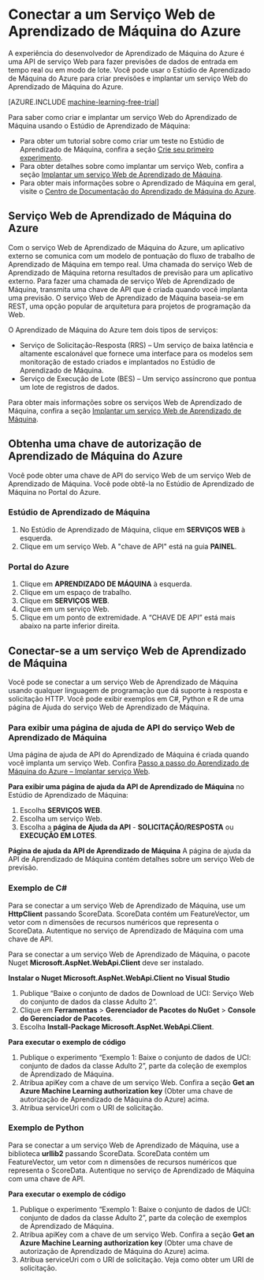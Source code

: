 <properties
	pageTitle="Conectar a um Serviço Web de Aprendizado de Máquina | Microsoft Azure"
	description="Com C# ou Python, conecte a um serviço Web de Aprendizado de Máquina do Azure usando uma chave de autorização."
	services="machine-learning"
	documentationCenter=""
	authors="garyericson"
	manager="paulettm"
	editor="cgronlun" />

<tags
	ms.service="machine-learning"
	ms.workload="data-services"
	ms.tgt_pltfrm="na"
	ms.devlang="na"
	ms.topic="article"
	ms.date="05/02/2016" 
	ms.author="garye" />


# Conectar a um Serviço Web de Aprendizado de Máquina do Azure
A experiência do desenvolvedor de Aprendizado de Máquina do Azure é uma API de serviço Web para fazer previsões de dados de entrada em tempo real ou em modo de lote. Você pode usar o Estúdio de Aprendizado de Máquina do Azure para criar previsões e implantar um serviço Web do Aprendizado de Máquina do Azure.

[AZURE.INCLUDE [machine-learning-free-trial](../../includes/machine-learning-free-trial.md)]

Para saber como criar e implantar um serviço Web do Aprendizado de Máquina usando o Estúdio de Aprendizado de Máquina:

- Para obter um tutorial sobre como criar um teste no Estúdio de Aprendizado de Máquina, confira a seção [Crie seu primeiro experimento](machine-learning-create-experiment.md).
- Para obter detalhes sobre como implantar um serviço Web, confira a seção [Implantar um serviço Web de Aprendizado de Máquina](machine-learning-publish-a-machine-learning-web-service.md).
- Para obter mais informações sobre o Aprendizado de Máquina em geral, visite o [Centro de Documentação do Aprendizado de Máquina do Azure](https://azure.microsoft.com/documentation/services/machine-learning/).

## Serviço Web de Aprendizado de Máquina do Azure ##

Com o serviço Web de Aprendizado de Máquina do Azure, um aplicativo externo se comunica com um modelo de pontuação do fluxo de trabalho de Aprendizado de Máquina em tempo real. Uma chamada do serviço Web de Aprendizado de Máquina retorna resultados de previsão para um aplicativo externo. Para fazer uma chamada de serviço Web de Aprendizado de Máquina, transmita uma chave de API que é criada quando você implanta uma previsão. O serviço Web de Aprendizado de Máquina baseia-se em REST, uma opção popular de arquitetura para projetos de programação da Web.

O Aprendizado de Máquina do Azure tem dois tipos de serviços:

- Serviço de Solicitação-Resposta (RRS) – Um serviço de baixa latência e altamente escalonável que fornece uma interface para os modelos sem monitoração de estado criados e implantados no Estúdio de Aprendizado de Máquina.
- Serviço de Execução de Lote (BES) – Um serviço assíncrono que pontua um lote de registros de dados.

Para obter mais informações sobre os serviços Web de Aprendizado de Máquina, confira a seção [Implantar um serviço Web de Aprendizado de Máquina](machine-learning-publish-a-machine-learning-web-service.md).

## Obtenha uma chave de autorização de Aprendizado de Máquina do Azure ##
Você pode obter uma chave de API do serviço Web de um serviço Web de Aprendizado de Máquina. Você pode obtê-la no Estúdio de Aprendizado de Máquina no Portal do Azure.
### Estúdio de Aprendizado de Máquina ###
1. No Estúdio de Aprendizado de Máquina, clique em **SERVIÇOS WEB** à esquerda.
2. Clique em um serviço Web. A "chave de API" está na guia **PAINEL**.

### Portal do Azure ###

1. Clique em **APRENDIZADO DE MÁQUINA** à esquerda.
2. Clique em um espaço de trabalho.
3. Clique em **SERVIÇOS WEB**.
4. Clique em um serviço Web.
5. Clique em um ponto de extremidade. A “CHAVE DE API” está mais abaixo na parte inferior direita.

## <a id="connect"></a>Conectar-se a um serviço Web de Aprendizado de Máquina

Você pode se conectar a um serviço Web de Aprendizado de Máquina usando qualquer linguagem de programação que dá suporte à resposta e solicitação HTTP. Você pode exibir exemplos em C#, Python e R de uma página de Ajuda do serviço Web de Aprendizado de Máquina.

### Para exibir uma página de ajuda de API do serviço Web de Aprendizado de Máquina ###
Uma página de ajuda de API do Aprendizado de Máquina é criada quando você implanta um serviço Web. Confira [Passo a passo do Aprendizado de Máquina do Azure – Implantar serviço Web](machine-learning-walkthrough-5-publish-web-service.md).


**Para exibir uma página de ajuda da API de Aprendizado de Máquina** no Estúdio de Aprendizado de Máquina:

1. Escolha **SERVIÇOS WEB**.
2. Escolha um serviço Web.
3. Escolha a **página de Ajuda da API** - **SOLICITAÇÃO/RESPOSTA** ou **EXECUÇÃO EM LOTES**.


**Página de ajuda da API de Aprendizado de Máquina** A página de ajuda da API de Aprendizado de Máquina contém detalhes sobre um serviço Web de previsão.



### Exemplo de C# ###

Para se conectar a um serviço Web de Aprendizado de Máquina, use um **HttpClient** passando ScoreData. ScoreData contém um FeatureVector, um vetor com n dimensões de recursos numéricos que representa o ScoreData. Autentique no serviço de Aprendizado de Máquina com uma chave de API.

Para se conectar a um serviço Web de Aprendizado de Máquina, o pacote Nuget **Microsoft.AspNet.WebApi.Client** deve ser instalado.

**Instalar o Nuget Microsoft.AspNet.WebApi.Client no Visual Studio**

1. Publique “Baixe o conjunto de dados de Download de UCI: Serviço Web do conjunto de dados da classe Adulto 2”.
2. Clique em **Ferramentas** > **Gerenciador de Pacotes do NuGet** > **Console do Gerenciador de Pacotes**.
2. Escolha **Install-Package Microsoft.AspNet.WebApi.Client**.

**Para executar o exemplo de código**

1. Publique o experimento “Exemplo 1: Baixe o conjunto de dados de UCI: conjunto de dados da classe Adulto 2”, parte da coleção de exemplos de Aprendizado de Máquina.
2. Atribua apiKey com a chave de um serviço Web. Confira a seção **Get an Azure Machine Learning authorization key** (Obter uma chave de autorização de Aprendizado de Máquina do Azure) acima.
3. Atribua serviceUri com o URI de solicitação.


### Exemplo de Python ###

Para se conectar a um serviço Web de Aprendizado de Máquina, use a biblioteca **urllib2** passando ScoreData. ScoreData contém um FeatureVector, um vetor com n dimensões de recursos numéricos que representa o ScoreData. Autentique no serviço de Aprendizado de Máquina com uma chave de API.


**Para executar o exemplo de código**

1. Publique o experimento “Exemplo 1: Baixe o conjunto de dados de UCI: conjunto de dados da classe Adulto 2”, parte da coleção de exemplos de Aprendizado de Máquina.
2. Atribua apiKey com a chave de um serviço Web. Confira a seção **Get an Azure Machine Learning authorization key** (Obter uma chave de autorização de Aprendizado de Máquina do Azure) acima.
3. Atribua serviceUri com o URI de solicitação. Veja como obter um URI de solicitação.

<!---HONumber=AcomDC_0504_2016-->